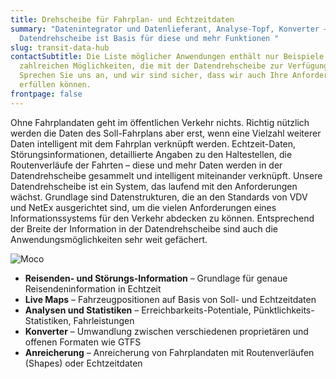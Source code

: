 ```yaml
---
title: Drehscheibe für Fahrplan- und Echtzeitdaten
summary: "Datenintegrator und Daten­lieferant, Analyse-Topf, Konverter – die
  Daten­dreh­scheibe ist Basis für diese und mehr Funktionen "
slug: transit-data-hub
contactSubtitle: Die Liste möglicher Anwendungen enthält nur Beispiele für die
  zahlreichen Möglichkeiten, die mit der Datendrehscheibe zur Verfügung stehen.
  Sprechen Sie uns an, und wir sind sicher, dass wir auch Ihre Anforderung
  erfüllen können.
frontpage: false
---
```

Ohne Fahrplandaten geht im öffentlichen Verkehr nichts. Richtig nützlich werden die Daten des Soll-Fahrplans aber erst, wenn eine Vielzahl weiterer Daten intelligent mit dem Fahrplan verknüpft werden. Echtzeit-Daten, Störungsinformationen, detaillierte Angaben zu den Haltestellen, die Routenverläufe der Fahrten – diese und mehr Daten werden in der Datendrehscheibe gesammelt und intelligent miteinander verknüpft. Unsere Datendrehscheibe ist ein System, das laufend mit den Anforderungen wächst. Grundlage sind Datenstrukturen, die an den Standards von VDV und NetEx ausgerichtet sind, um die vielen Anforderungen eines Informationssystems für den Verkehr abdecken zu können. Entsprechend der Breite der Information in der Datendrehscheibe sind auch die Anwendungsmöglichkeiten sehr weit gefächert.

![Moco](/images/solution/transit-data-hub/sbb.jpg "Moco")

* **Reisenden- und Störungs-Information** – Grundlage für genaue Reisendeninformation in Echtzeit
* **Live Maps** – Fahrzeugpositionen auf Basis von Soll- und Echtzeitdaten
* **Analysen und Statistiken** – Erreichbarkeits-Potentiale, Pünktlichkeits-Statistiken, Fahrleistungen
* **Konverter** – Umwandlung zwischen verschiedenen proprietären und offenen Formaten wie GTFS
* **Anreicherung** – Anreicherung von Fahrplandaten mit Routenverläufen (Shapes) oder Echtzeitdaten